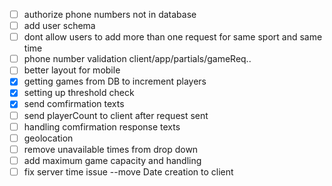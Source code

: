 - [ ] authorize phone numbers not in database
- [ ] add user schema
- [ ] dont allow users to add more than one request for same sport and same time
- [ ] phone number validation client/app/partials/gameReq..
- [ ] better layout for mobile
- [x] getting games from DB to increment players
- [x] setting up threshold check
- [x] send comfirmation texts
- [ ] send playerCount to client after request sent
- [ ] handling comfirmation response texts
- [ ] geolocation
- [ ] remove unavailable times from drop down
- [ ] add maximum game capacity and handling
- [ ] fix server time issue --move Date creation to client
